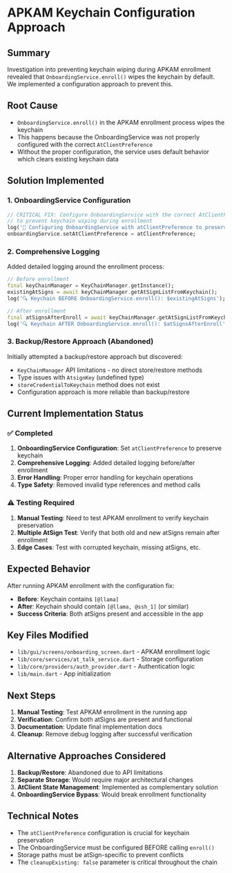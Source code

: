 # APKAM Keychain Configuration Approach

## Summary
Investigation into preventing keychain wiping during APKAM enrollment revealed that `OnboardingService.enroll()` wipes the keychain by default. We implemented a configuration approach to prevent this.

## Root Cause
- `OnboardingService.enroll()` in the APKAM enrollment process wipes the keychain
- This happens because the OnboardingService was not properly configured with the correct `AtClientPreference`
- Without the proper configuration, the service uses default behavior which clears existing keychain data

## Solution Implemented

### 1. OnboardingService Configuration
```dart
// CRITICAL FIX: Configure OnboardingService with the correct AtClientPreference
// to prevent keychain wiping during enrollment
log('🔧 Configuring OnboardingService with atClientPreference to preserve keychain...');
onboardingService.setAtClientPreference = atClientPreference;
```

### 2. Comprehensive Logging
Added detailed logging around the enrollment process:
```dart
// Before enrollment
final keyChainManager = KeyChainManager.getInstance();
existingAtSigns = await keyChainManager.getAtSignListFromKeychain();
log('🔍 Keychain BEFORE OnboardingService.enroll(): $existingAtSigns');

// After enrollment  
final atSignsAfterEnroll = await keyChainManager.getAtSignListFromKeychain();
log('🔍 Keychain AFTER OnboardingService.enroll(): $atSignsAfterEnroll');
```

### 3. Backup/Restore Approach (Abandoned)
Initially attempted a backup/restore approach but discovered:
- `KeyChainManager` API limitations - no direct store/restore methods
- Type issues with `AtsignKey` (undefined type)
- `storeCredentialToKeychain` method does not exist
- Configuration approach is more reliable than backup/restore

## Current Implementation Status

### ✅ Completed
1. **OnboardingService Configuration**: Set `atClientPreference` to preserve keychain
2. **Comprehensive Logging**: Added detailed logging before/after enrollment
3. **Error Handling**: Proper error handling for keychain operations
4. **Type Safety**: Removed invalid type references and method calls

### ⚠️ Testing Required
1. **Manual Testing**: Need to test APKAM enrollment to verify keychain preservation
2. **Multiple AtSign Test**: Verify that both old and new atSigns remain after enrollment
3. **Edge Cases**: Test with corrupted keychain, missing atSigns, etc.

## Expected Behavior
After running APKAM enrollment with the configuration fix:
- **Before**: Keychain contains `[@llama]`
- **After**: Keychain should contain `[@llama, @ssh_1]` (or similar)
- **Success Criteria**: Both atSigns present and accessible in the app

## Key Files Modified
- `lib/gui/screens/onboarding_screen.dart` - APKAM enrollment logic
- `lib/core/services/at_talk_service.dart` - Storage configuration
- `lib/core/providers/auth_provider.dart` - Authentication logic
- `lib/main.dart` - App initialization

## Next Steps
1. **Manual Testing**: Test APKAM enrollment in the running app
2. **Verification**: Confirm both atSigns are present and functional
3. **Documentation**: Update final implementation docs
4. **Cleanup**: Remove debug logging after successful verification

## Alternative Approaches Considered
1. **Backup/Restore**: Abandoned due to API limitations
2. **Separate Storage**: Would require major architectural changes
3. **AtClient State Management**: Implemented as complementary solution
4. **OnboardingService Bypass**: Would break enrollment functionality

## Technical Notes
- The `atClientPreference` configuration is crucial for keychain preservation
- The OnboardingService must be configured BEFORE calling `enroll()`
- Storage paths must be atSign-specific to prevent conflicts
- The `cleanupExisting: false` parameter is critical throughout the chain
